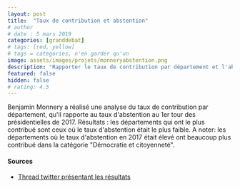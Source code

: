 ```yaml
---
layout: post
title:  "Taux de contribution et abstention"
# author
# date : 5 mars 2019
categories: [granddebat]
# tags: [red, yellow]
# tags = categories, n'en garder qu'un
image: assets/images/projets/monneryabstention.png
description: "Rapporter le taux de contribution par département et l'abstention"
featured: false
hidden: false
# rating: 4.5
---
```


Benjamin Monnery a réalisé une analyse du taux de contribution par département, qu'il rapporte au taux d'abstention au 1er tour des présidentielles de 2017. Résultats : les départements qui ont le plus contribué sont ceux où le taux d'abstention était le plus faible. A noter: les départements où le taux d'abstention en 2017 était élevé ont beaucoup plus contribué dans la catégorie "Démocratie et citoyenneté".       

#### Sources

* [Thread twitter présentant les résultats](https://twitter.com/monneryb/status/1102981753629802497)

